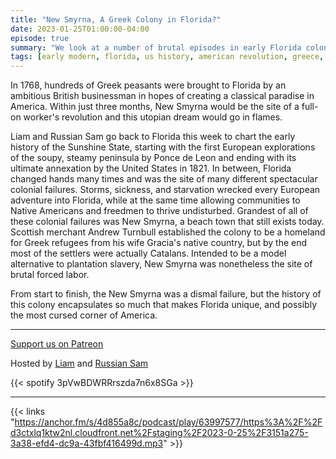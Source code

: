 ```yaml
---
title: "New Smyrna, A Greek Colony in Florida?"
date: 2023-01-25T01:00:00-04:00
episode: true
summary: "We look at a number of brutal episodes in early Florida colonial history highlighting New Smyrna, an attempt to built an agricultural colony with Greek indentured servants."
tags: [early modern, florida, us history, american revolution, greece, spain, britain]
---
```


In 1768, hundreds of Greek peasants were brought to Florida by an ambitious British businessman in hopes of creating a classical paradise in America. Within just three months, New Smyrna would be the site of a full-on worker's revolution and this utopian dream would go in flames. 

Liam and Russian Sam go back to Florida this week to chart the early history of the Sunshine State, starting with the first European explorations of the soupy, steamy peninsula by Ponce de Leon and ending with its ultimate annexation by the United States in 1821. In between, Florida changed hands many times and was the site of many different spectacular colonial failures. Storms, sickness, and starvation wrecked every European adventure into Florida, while at the same time allowing communities to Native Americans and freedmen to thrive undisturbed. Grandest of all of these colonial failures was New Smyrna, a beach town that still exists today. Scottish merchant Andrew Turnbull established the colony to be a homeland for Greek refugees from his wife Gracia's native country, but by the end most of the settlers were actually Catalans. Intended to be a model alternative to plantation slavery, New Smyrna was nonetheless the site of brutal forced labor. 

From start to finish, the New Smyrna was a dismal failure, but the history of this colony encapsulates so much that makes Florida unique, and possibly the most cursed corner of America.

---
[Support us on Patreon](https://www.patreon.com/GladioFreeEurope)

Hosted by [Liam](https://twitter.com/LegoRacers2) and [Russian Sam](https://twitter.com/reelCheburashka)

{{< spotify 3pVwBDWRRrszda7n6x8SGa >}}

---

{{< links "https://anchor.fm/s/4d855a8c/podcast/play/63997577/https%3A%2F%2Fd3ctxlq1ktw2nl.cloudfront.net%2Fstaging%2F2023-0-25%2F3151a275-3a38-efd4-dc9a-43fbf416499d.mp3" >}}


